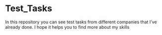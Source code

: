 # Test_Tasks
In this repository you can see test tasks from different companies that I've already done. I hope it helps you to find more about my skills
